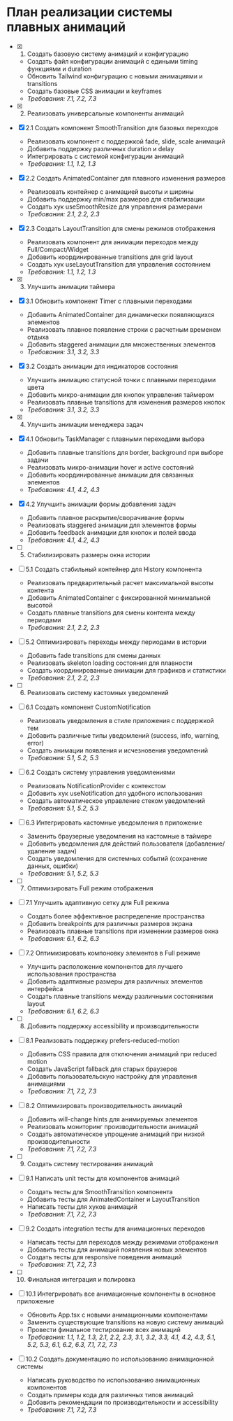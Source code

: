 # План реализации системы плавных анимаций

- [x] 1. Создать базовую систему анимаций и конфигурацию










  - Создать файл конфигурации анимаций с едиными timing функциями и duration
  - Обновить Tailwind конфигурацию с новыми анимациями и transitions
  - Создать базовые CSS анимации и keyframes
  - _Требования: 7.1, 7.2, 7.3_


- [x] 2. Реализовать универсальные компоненты анимаций




- [x] 2.1 Создать компонент SmoothTransition для базовых переходов


  - Реализовать компонент с поддержкой fade, slide, scale анимаций
  - Добавить поддержку различных duration и delay
  - Интегрировать с системой конфигурации анимаций
  - _Требования: 1.1, 1.2, 1.3_

- [x] 2.2 Создать AnimatedContainer для плавного изменения размеров


  - Реализовать контейнер с анимацией высоты и ширины
  - Добавить поддержку min/max размеров для стабилизации
  - Создать хук useSmoothResize для управления размерами
  - _Требования: 2.1, 2.2, 2.3_

- [x] 2.3 Создать LayoutTransition для смены режимов отображения


  - Реализовать компонент для анимации переходов между Full/Compact/Widget
  - Добавить координированные transitions для grid layout
  - Создать хук useLayoutTransition для управления состоянием
  - _Требования: 1.1, 1.2, 1.3_

- [x] 3. Улучшить анимации таймера





- [x] 3.1 Обновить компонент Timer с плавными переходами


  - Добавить AnimatedContainer для динамически появляющихся элементов
  - Реализовать плавное появление строки с расчетным временем отдыха
  - Добавить staggered анимации для множественных элементов
  - _Требования: 3.1, 3.2, 3.3_

- [x] 3.2 Создать анимации для индикаторов состояния


  - Улучшить анимацию статусной точки с плавными переходами цвета
  - Добавить микро-анимации для кнопок управления таймером
  - Реализовать плавные transitions для изменения размеров кнопок
  - _Требования: 3.1, 3.2, 3.3_

- [x] 4. Улучшить анимации менеджера задач





- [x] 4.1 Обновить TaskManager с плавными переходами выбора


  - Добавить плавные transitions для border, background при выборе задачи
  - Реализовать микро-анимации hover и active состояний
  - Добавить координированные анимации для связанных элементов
  - _Требования: 4.1, 4.2, 4.3_

- [x] 4.2 Улучшить анимации формы добавления задач


  - Добавить плавное раскрытие/сворачивание формы
  - Реализовать staggered анимации для элементов формы
  - Добавить feedback анимации для кнопок и полей ввода
  - _Требования: 4.1, 4.2, 4.3_

- [ ] 5. Стабилизировать размеры окна истории
- [ ] 5.1 Создать стабильный контейнер для History компонента
  - Реализовать предварительный расчет максимальной высоты контента
  - Добавить AnimatedContainer с фиксированной минимальной высотой
  - Создать плавные transitions для смены контента между периодами
  - _Требования: 2.1, 2.2, 2.3_

- [ ] 5.2 Оптимизировать переходы между периодами в истории
  - Добавить fade transitions для смены данных
  - Реализовать skeleton loading состояния для плавности
  - Создать координированные анимации для графиков и статистики
  - _Требования: 2.1, 2.2, 2.3_

- [ ] 6. Реализовать систему кастомных уведомлений
- [ ] 6.1 Создать компонент CustomNotification
  - Реализовать уведомления в стиле приложения с поддержкой тем
  - Добавить различные типы уведомлений (success, info, warning, error)
  - Создать анимации появления и исчезновения уведомлений
  - _Требования: 5.1, 5.2, 5.3_

- [ ] 6.2 Создать систему управления уведомлениями
  - Реализовать NotificationProvider с контекстом
  - Добавить хук useNotification для удобного использования
  - Создать автоматическое управление стеком уведомлений
  - _Требования: 5.1, 5.2, 5.3_

- [ ] 6.3 Интегрировать кастомные уведомления в приложение
  - Заменить браузерные уведомления на кастомные в таймере
  - Добавить уведомления для действий пользователя (добавление/удаление задач)
  - Создать уведомления для системных событий (сохранение данных, ошибки)
  - _Требования: 5.1, 5.2, 5.3_

- [ ] 7. Оптимизировать Full режим отображения
- [ ] 7.1 Улучшить адаптивную сетку для Full режима
  - Создать более эффективное распределение пространства
  - Добавить breakpoints для различных размеров экрана
  - Реализовать плавные transitions при изменении размеров окна
  - _Требования: 6.1, 6.2, 6.3_

- [ ] 7.2 Оптимизировать компоновку элементов в Full режиме
  - Улучшить расположение компонентов для лучшего использования пространства
  - Добавить адаптивные размеры для различных элементов интерфейса
  - Создать плавные transitions между различными состояниями layout
  - _Требования: 6.1, 6.2, 6.3_

- [ ] 8. Добавить поддержку accessibility и производительности
- [ ] 8.1 Реализовать поддержку prefers-reduced-motion
  - Добавить CSS правила для отключения анимаций при reduced motion
  - Создать JavaScript fallback для старых браузеров
  - Добавить пользовательскую настройку для управления анимациями
  - _Требования: 7.1, 7.2, 7.3_

- [ ] 8.2 Оптимизировать производительность анимаций
  - Добавить will-change hints для анимируемых элементов
  - Реализовать мониторинг производительности анимаций
  - Создать автоматическое упрощение анимаций при низкой производительности
  - _Требования: 7.1, 7.2, 7.3_

- [ ] 9. Создать систему тестирования анимаций
- [ ] 9.1 Написать unit тесты для компонентов анимаций
  - Создать тесты для SmoothTransition компонента
  - Добавить тесты для AnimatedContainer и LayoutTransition
  - Написать тесты для хуков анимаций
  - _Требования: 7.1, 7.2, 7.3_

- [ ] 9.2 Создать integration тесты для анимационных переходов
  - Написать тесты для переходов между режимами отображения
  - Добавить тесты для анимаций появления новых элементов
  - Создать тесты для responsive поведения анимаций
  - _Требования: 7.1, 7.2, 7.3_

- [ ] 10. Финальная интеграция и полировка
- [ ] 10.1 Интегрировать все анимационные компоненты в основное приложение
  - Обновить App.tsx с новыми анимационными компонентами
  - Заменить существующие transitions на новую систему анимаций
  - Провести финальное тестирование всех анимаций
  - _Требования: 1.1, 1.2, 1.3, 2.1, 2.2, 2.3, 3.1, 3.2, 3.3, 4.1, 4.2, 4.3, 5.1, 5.2, 5.3, 6.1, 6.2, 6.3, 7.1, 7.2, 7.3_

- [ ] 10.2 Создать документацию по использованию анимационной системы
  - Написать руководство по использованию анимационных компонентов
  - Создать примеры кода для различных типов анимаций
  - Добавить рекомендации по производительности и accessibility
  - _Требования: 7.1, 7.2, 7.3_